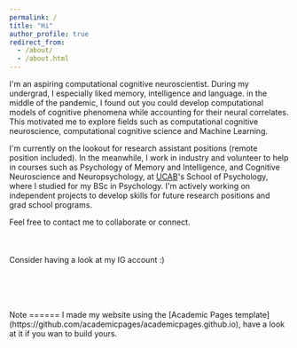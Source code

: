 ```yaml
---
permalink: /
title: "Hi"
author_profile: true
redirect_from: 
  - /about/
  - /about.html
---
```


I'm an aspiring computational cognitive neuroscientist. During my undergrad, I especially liked memory, intelligence and language. in the middle of the pandemic, I found out you could develop computational models of cognitive phenomena while accounting for their neural correlates. This motivated me to explore fields such as computational cognitive neuroscience, computational cognitive science and Machine Learning. 

I'm currently on the lookout for research assistant positions (remote position included). In the meanwhile, I work in industry and volunteer to help in courses such as Psychology of Memory and Intelligence, and Cognitive Neuroscience and Neuropsychology, at [UCAB](https://www.ucab.edu.ve/)'s  School of Psychology, where I studied for my BSc in Psychology. I'm actively working on independent projects to develop skills for future research positions and grad school programs.

Feel free to contact me to collaborate or connect.
<br>
<br>
<br>
<br>
Consider having a look at my IG account :)
<behold-widget feed-id="1bLv142fbVIlfmHJXGac"></behold-widget>
<script>
  (() => {
    const d=document,s=d.createElement("script");s.type="module";
    s.src="https://w.behold.so/widget.js";d.head.append(s);
  })();
</script>
<br>
<br>
<br>
<br>
Note
======
I made my website using the [Academic Pages template](https://github.com/academicpages/academicpages.github.io), have a look at it if you wan to build yours.
